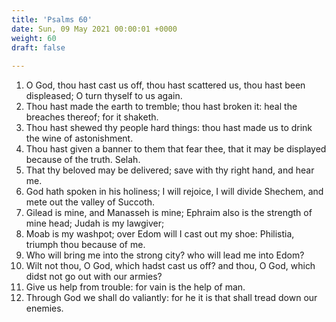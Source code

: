 ```yaml
---
title: 'Psalms 60'
date: Sun, 09 May 2021 00:00:01 +0000
weight: 60
draft: false
  
---
```


1. O God, thou hast cast us off, thou hast scattered us, thou hast been displeased; O turn thyself to us again.
2. Thou hast made the earth to tremble; thou hast broken it: heal the breaches thereof; for it shaketh.
3. Thou hast shewed thy people hard things: thou hast made us to drink the wine of astonishment.
4. Thou hast given a banner to them that fear thee, that it may be displayed because of the truth. Selah.
5. That thy beloved may be delivered; save with thy right hand, and hear me.
6. God hath spoken in his holiness; I will rejoice, I will divide Shechem, and mete out the valley of Succoth.
7. Gilead is mine, and Manasseh is mine; Ephraim also is the strength of mine head; Judah is my lawgiver;
8. Moab is my washpot; over Edom will I cast out my shoe: Philistia, triumph thou because of me.
9. Who will bring me into the strong city? who will lead me into Edom?
10. Wilt not thou, O God, which hadst cast us off? and thou, O God, which didst not go out with our armies?
11. Give us help from trouble: for vain is the help of man.
12. Through God we shall do valiantly: for he it is that shall tread down our enemies.
